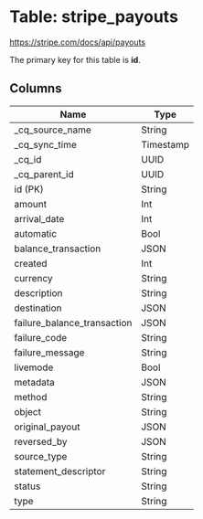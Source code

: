 # Table: stripe_payouts

https://stripe.com/docs/api/payouts

The primary key for this table is **id**.

## Columns

| Name          | Type          |
| ------------- | ------------- |
|_cq_source_name|String|
|_cq_sync_time|Timestamp|
|_cq_id|UUID|
|_cq_parent_id|UUID|
|id (PK)|String|
|amount|Int|
|arrival_date|Int|
|automatic|Bool|
|balance_transaction|JSON|
|created|Int|
|currency|String|
|description|String|
|destination|JSON|
|failure_balance_transaction|JSON|
|failure_code|String|
|failure_message|String|
|livemode|Bool|
|metadata|JSON|
|method|String|
|object|String|
|original_payout|JSON|
|reversed_by|JSON|
|source_type|String|
|statement_descriptor|String|
|status|String|
|type|String|